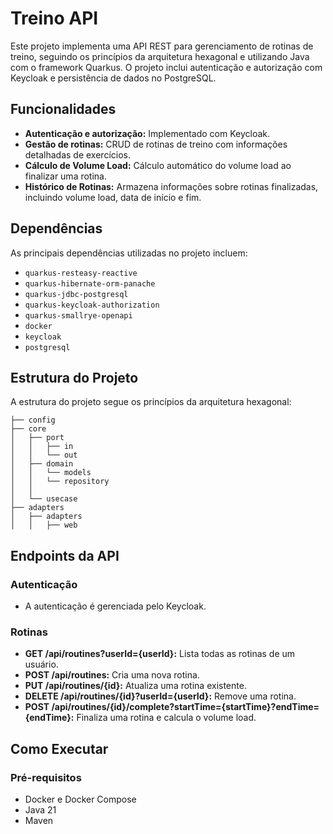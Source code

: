 # Treino API

Este projeto implementa uma API REST para gerenciamento de rotinas de treino, seguindo os princípios da arquitetura hexagonal e utilizando Java com o framework Quarkus. O projeto inclui autenticação e autorização com Keycloak e persistência de dados no PostgreSQL.

## Funcionalidades

- **Autenticação e autorização:** Implementado com Keycloak.
- **Gestão de rotinas:** CRUD de rotinas de treino com informações detalhadas de exercícios.
- **Cálculo de Volume Load:** Cálculo automático do volume load ao finalizar uma rotina.
- **Histórico de Rotinas:** Armazena informações sobre rotinas finalizadas, incluindo volume load, data de início e fim.

## Dependências

As principais dependências utilizadas no projeto incluem:

- `quarkus-resteasy-reactive`
- `quarkus-hibernate-orm-panache`
- `quarkus-jdbc-postgresql`
- `quarkus-keycloak-authorization`
- `quarkus-smallrye-openapi`
- `docker`
- `keycloak`
- `postgresql`

## Estrutura do Projeto

A estrutura do projeto segue os princípios da arquitetura hexagonal:

```
├── config
├── core
│   ├── port
│   │   ├── in
│   │   └── out
│   ├── domain  
│   │   └── models
│   │   └── repository
│   │   
│   └── usecase
├── adapters
│   ├── adapters
│   │   ├── web
```

## Endpoints da API

### Autenticação
- A autenticação é gerenciada pelo Keycloak.

### Rotinas
- **GET /api/routines?userId={userId}:** Lista todas as rotinas de um usuário.
- **POST /api/routines:** Cria uma nova rotina.
- **PUT /api/routines/{id}:** Atualiza uma rotina existente.
- **DELETE /api/routines/{id}?userId={userId}:** Remove uma rotina.
- **POST /api/routines/{id}/complete?startTime={startTime}?endTime={endTime}:** Finaliza uma rotina e calcula o volume load.

## Como Executar

### Pré-requisitos

- Docker e Docker Compose
- Java 21 
- Maven

